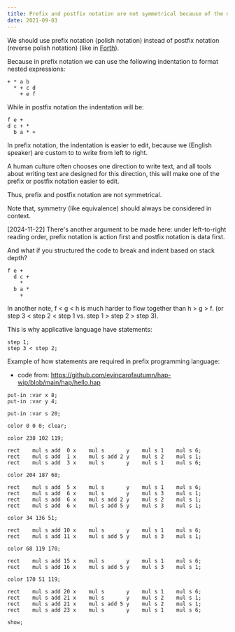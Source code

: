 ```yaml
---
title: Prefix and postfix notation are not symmetrical because of the direction of human writing
date: 2021-09-03
---
```


We should use prefix notation (polish notation)
instead of postfix notation (reverse polish notation) (like in [Forth][]).

[Forth]: https://en.wikipedia.org/wiki/Forth_(programming_language)

Because in prefix notation we can use the following indentation to format nested expressions:

```
+ * a b
  * + c d
    + e f
```

While in postfix notation the indentation will be:

```
f e +
d c + *
  b a * +
```

In prefix notation, the indentation is easier to edit,
because we (English speaker) are custom to to write from left to right.

A human culture often chooses one direction to write text,
and all tools about writing text are designed for this direction,
this will make one of the prefix or postfix notation easier to edit.

Thus, prefix and postfix notation are not symmetrical.

Note that, symmetry (like equivalence) should always be considered in context.

[2024-11-22] There's another argument to be made here: under
left-to-right reading order, prefix notation is action first and
postfix notation is data first.

And what if you structured the code to break and indent based on stack depth?

```
f e +
  d c +
    *
  b a *
    +
```

In another note,
f < g < h is much harder to flow together than h > g > f.
(or step 3 < step 2 < step 1 vs. step 1 > step 2 > step 3).

This is why applicative language have statements:

```
step 1;
step 3 < step 2;
```

Example of how statements are required in prefix programming language:

- code from: https://github.com/evincarofautumn/hap-wip/blob/main/hap/hello.hap

```
put-in :var x 8;
put-in :var y 4;

put-in :var s 20;

color 0 0 0; clear;

color 238 102 119;

rect    mul s add  0 x    mul s       y    mul s 1    mul s 6;
rect    mul s add  1 x    mul s add 2 y    mul s 2    mul s 1;
rect    mul s add  3 x    mul s       y    mul s 1    mul s 6;

color 204 187 68;

rect    mul s add  5 x    mul s       y    mul s 1    mul s 6;
rect    mul s add  6 x    mul s       y    mul s 3    mul s 1;
rect    mul s add  6 x    mul s add 2 y    mul s 2    mul s 1;
rect    mul s add  6 x    mul s add 5 y    mul s 3    mul s 1;

color 34 136 51;

rect    mul s add 10 x    mul s       y    mul s 1    mul s 6;
rect    mul s add 11 x    mul s add 5 y    mul s 3    mul s 1;

color 68 119 170;

rect    mul s add 15 x    mul s       y    mul s 1    mul s 6;
rect    mul s add 16 x    mul s add 5 y    mul s 3    mul s 1;

color 170 51 119;

rect    mul s add 20 x    mul s       y    mul s 1    mul s 6;
rect    mul s add 21 x    mul s       y    mul s 2    mul s 1;
rect    mul s add 21 x    mul s add 5 y    mul s 2    mul s 1;
rect    mul s add 23 x    mul s       y    mul s 1    mul s 6;

show;
```
